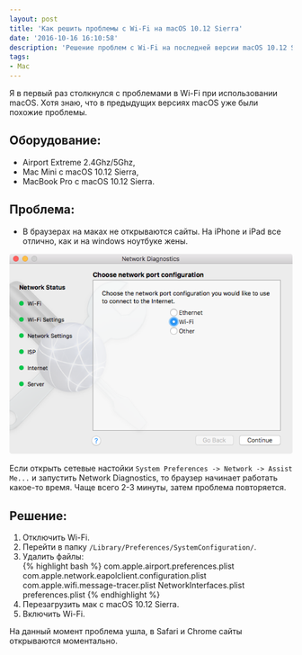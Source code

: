 ```yaml
---
layout: post
title: 'Как решить проблемы с Wi-Fi на macOS 10.12 Sierra'
date: '2016-10-16 16:10:58'
description: 'Решение проблем с Wi-Fi на последней версии macOS 10.12 Sierra. Если в браузерах перестают открываться страницы, решение проблемы читайте в этой заметке.'
tags:
- Mac
---
```


Я в первый раз столкнулся с проблемами в Wi-Fi при использовании macOS. Хотя знаю, что в предыдущих версиях macOS уже были похожие проблемы. 

## Оборудование:
- Airport Extreme 2.4Ghz/5Ghz,
- Mac Mini с macOS 10.12 Sierra,
- MacBook Pro с macOS 10.12 Sierra.

## Проблема: 
- В браузерах на маках не открываются сайты. 
На iPhone и iPad все отлично, как и на windows ноутбуке жены. 

![](/images/2016/10/network-diagnostics.png)

Если открыть сетевые настойки `System Preferences -> Network -> Assist Me...` и запустить Network Diagnostics, то браузер начинает работать какое-то время. Чаще всего 2-3 минуты, затем проблема повторяется.

## Решение:  
1) Отключить Wi-Fi.  
2) Перейти в папку `/Library/Preferences/SystemConfiguration/`.  
3) Удалить файлы:  
{% highlight bash %}
com.apple.airport.preferences.plist
com.apple.network.eapolclient.configuration.plist
com.apple.wifi.message-tracer.plist
NetworkInterfaces.plist
preferences.plist
{% endhighlight %}
4) Перезагрузить мак с macOS 10.12 Sierra.  
5) Включить Wi-Fi.  

На данный момент проблема ушла, в Safari и Chrome сайты открываются моментально.

